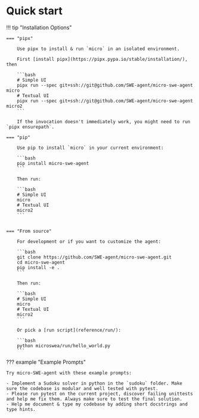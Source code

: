 # Quick start

!!! tip "Installation Options"

    === "pipx"

        Use pipx to install & run `micro` in an isolated environment.

        First [install pipx](https://pipx.pypa.io/stable/installation/), then

        ```bash
        # Simple UI
        pipx run --spec git+ssh://git@github.com/SWE-agent/micro-swe-agent micro
        # Textual UI
        pipx run --spec git+ssh://git@github.com/SWE-agent/micro-swe-agent micro2
        ```

        If the invocation doesn't immediately work, you might need to run `pipx ensurepath`.

    === "pip"

        Use pip to install `micro` in your current environment:

        ```bash
        pip install micro-swe-agent
        ```

        Then run:

        ```bash
        # Simple UI
        micro
        # Textual UI
        micro2
        ```


    === "From source"

        For development or if you want to customize the agent:

        ```bash
        git clone https://github.com/SWE-agent/micro-swe-agent.git
        cd micro-swe-agent
        pip install -e .
        ```

        Then run:

        ```bash
        # Simple UI
        micro
        # Textual UI
        micro2
        ```

        Or pick a [run script](reference/run/):

        ```bash
        python microswea/run/hello_world.py
        ```

??? example "Example Prompts"

    Try micro-SWE-agent with these example prompts:

    - Implement a Sudoku solver in python in the `sudoku` folder. Make sure the codebase is modular and well tested with pytest.
    - Please run pytest on the current project, discover failing unittests and help me fix them. Always make sure to test the final solution.
    - Help me document & type my codebase by adding short docstrings and type hints.
